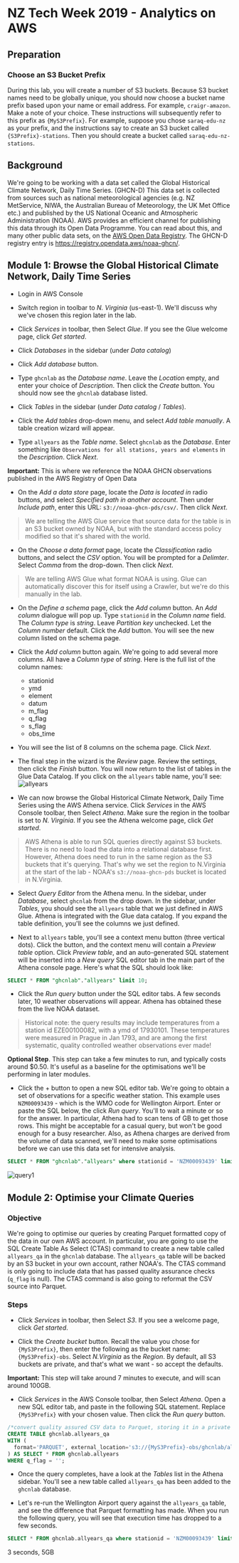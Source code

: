 # NZ Tech Week 2019 - Analytics on AWS

## Preparation

### Choose an S3 Bucket Prefix
During this lab, you will create a number of S3 buckets. Because S3 bucket names need to be globally unique, you should now choose a bucket name prefix based upon your name or email address. For example, `craigr-amazon`. Make a note of your choice. These instructions will subsequently refer to this prefix as `{MyS3Prefix}`. For example, suppose you chose `saraq-edu-nz` as your prefix, and the instructions say to create an S3 bucket called `{S3Prefix}-stations`. Then you should create a bucket called `saraq-edu-nz-stations`.

## Background
We're going to be working with a data set called the Global Historical Climate Network, Daily Time Series. (GHCN-D) This data set is collected from sources such as national meteorological agencies (e.g. NZ MetService, NIWA, the Australian Bureau of Meteorology, the UK Met Office etc.) and published by the US National Oceanic and Atmospheric Administration (NOAA). AWS provides an efficient channel for publishing this data through its Open Data Programme. You can read about this, and many other public data sets, on the [AWS Open Data Registry](https://registry.opendata.aws). The GHCN-D registry entry is <https://registry.opendata.aws/noaa-ghcn/>.


## Module 1: Browse the Global Historical Climate Network, Daily Time Series

- Login in AWS Console

- Switch region in toolbar to *N. Virginia* (us-east-1). We'll discuss why we've chosen this region later in the lab.

- Click *Services* in toolbar, then Select *Glue*. If you see the Glue welcome page, click *Get started*.

- Click *Databases* in the sidebar (under *Data catalog*)

- Click *Add database* button.

- Type `ghcnlab` as the *Database name*. Leave the *Location* empty, and enter your choice of *Description*. Then click the *Create* button. You should now see the `ghcnlab` database listed.

- Click *Tables* in the sidebar (under *Data catalog* / *Tables*).

- Click the *Add tables* drop-down menu, and select *Add table manually*. A table creation wizard will appear.

- Type `allyears` as the *Table name*. Select `ghcnlab` as the *Database*. Enter something like `Observations for all stations, years and elements` in the *Description*. Click *Next*.

**Important:** This is where we reference the NOAA GHCN observations published in the AWS Registry of Open Data

- On the *Add a data store* page, locate the *Data is located in* radio buttons, and select *Specified path in another account*. Then under *Include path*, enter this URL: `s3://noaa-ghcn-pds/csv/`. Then click *Next*.

> We are telling the AWS Glue service that source data for the table is in an S3 bucket owned by NOAA, but with the standard access policy modified so that it's shared with the world.

- On the *Choose a data format* page, locate the *Classification* radio buttons, and select the *CSV* option. You will be prompted for a *Delimter*. Select *Comma* from the drop-down. Then click *Next*.

> We are telling AWS Glue what format NOAA is using. Glue can automatically discover this for itself using a Crawler, but we're do this manually in the lab.

- On the *Define a schema* page, click the *Add column* button. An *Add column* dialogue will pop up. Type `stationid` in the *Column name* field. The *Column type* is *string*. Leave *Partition key* unchecked. Let the *Column number* default. Click the *Add* button. You will see the new column listed on the schema page.

- Click the *Add column* button again. We're going to add several more columns. All have a *Column type* of *string*. Here is the full list of the column names:
  - stationid
  - ymd
  - element
  - datum
  - m_flag
  - q_flag
  - s_flag
  - obs_time

- You will see the list of 8 columns on the schema page. Click *Next*.

- The final step in the wizard is the *Review* page. Review the settings, then click the *Finish* button. You will now return to the list of tables in the Glue Data Catalog. If you click on the `allyears` table name, you'll see: ![allyears](./screenshots/Glue-Schema-allyears.png)

- We can now browse the Global Historical Climate Network, Daily Time Series using the AWS Athena service. Click *Services* in the AWS Console toolbar, then Select *Athena*. Make sure the region in the toolbar is set to *N. Virginia*. If you see the Athena welcome page, click *Get started*.

> AWS Athena is able to run SQL queries directly against S3 buckets. There is no need to load the data into a relational database first. However, Athena does need to run in the same region as the S3 buckets that it's querying. That's why we set the region to N.Virginia at the start of the lab - NOAA's `s3://noaa-ghcn-pds` bucket is located in N.Virginia.

- Select *Query Editor* from the Athena menu. In the sidebar, under *Database*, select `ghcnlab` from the drop down. In the sidebar, under *Tables*, you should see the `allyears` table that we just defined in AWS Glue. Athena is integrated with the Glue data catalog. If you expand the table definition, you'll see the columns we just defined.

- Next to `allyears` table, you'll see a context menu button (three vertical dots). Click the button, and the context menu will contain a *Preview table* option. Click *Preview table*, and an auto-generated SQL statement will be inserted into a *New query* SQL editor tab in the main part of the Athena console page. Here's what the SQL should look like:

```SQL
SELECT * FROM "ghcnlab"."allyears" limit 10;
```

- Click the *Run query* button under the SQL editor tabs. A few seconds later, 10 weather observations will appear. Athena has obtained these from the live NOAA dataset.

> Historical note: the query results may include temperatures from a station id EZE00100082, with a ymd of 17930101. These temperatures were measured in Prague in Jan 1793, and are among the first systematic, quality controlled weather observations ever made!

**Optional Step**. This step can take a few minutes to run, and typically costs around $0.50. It's useful as a baseline for the optimisations we'll be performing in later modules.

- Click the + button to open a new SQL editor tab. We're going to obtain a set of observations for a specific weather station. This example uses `NZM00093439` - which is the WMO code for Wellington Airport. Enter or paste the SQL below, the click *Run query*. You'll to wait a minute or so for the answer. In particular, Athena had to scan tens of GB to get those rows. This might be acceptable for a casual query, but won't be good enough for a busy researcher. Also, as Athena charges are derived from the volume of data scanned, we'll need to make some optimisations before we can use this data set for intensive analysis.

```SQL
SELECT * FROM "ghcnlab"."allyears" where stationid = 'NZM00093439' limit 10;
```
![query1](./screenshots/Athena-query1.png)


## Module 2: Optimise your Climate Queries

### Objective
We're going to optimise our queries by creating Parquet formatted copy of the data in our own AWS account. In particular, you are going to use the SQL Create Table As Select (CTAS) command to create a new table called `allyears_qa` in the `ghcnlab` database. The `allyears_qa` table will be backed by an S3 bucket in your own account, rather NOAA's. The CTAS command is only going to include data that has passed quality assurance checks (`q_flag` is null). The CTAS command is also going to reformat the CSV source into Parquet.

### Steps
- Click *Services* in toolbar, then Select *S3*. If you see a welcome page, click *Get started*.

- Click the *Create bucket* button. Recall the value you chose for `{MyS3Prefix}`, then enter the following as the bucket name: `{MyS3Prefix}-obs`. Select *N.Virginia* as the *Region*. By default, all S3 buckets are private, and that's what we want - so accept the defaults.

**Important:** This step will take around 7 minutes to execute, and will scan around 100GB.

- Click *Services* in the AWS Console toolbar, then Select *Athena*. Open a new SQL editor tab, and paste in the following SQL statement. Replace `{MyS3Prefix}` with your chosen value. Then click the *Run query* button.

```SQL
/*convert quality assured CSV data to Parquet, storing it in a private bucket*/
CREATE TABLE ghcnlab.allyears_qa
WITH (
  format='PARQUET', external_location='s3://{MyS3Prefix}-obs/ghcnlab/allyearsqa/'
) AS SELECT * FROM ghcnlab.allyears
WHERE q_flag = '';
```

- Once the query completes, have a look at the *Tables* list in the Athena sidebar. You'll see a new table called `allyears_qa` has been added to the `ghcnlab` database.

- Let's re-run the Wellington Airport query against the `allyears_qa` table, and see the difference that Parquet formatting has made. When you run the following query, you will see that execution time has dropped to a few seconds.

 ```SQL
SELECT * FROM ghcnlab.allyears_qa where stationid = 'NZM00093439' limit 10;
```


3 seconds, 5GB
